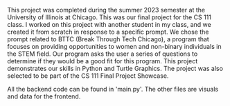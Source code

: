 This project was completed during the summer 2023 semester at the University of Illinois at Chicago.
This was our final project for the CS 111 class.
I worked on this project with another student in my class, and we created it from scratch in response to a specific prompt.
We chose the prompt related to BTTC (Break Through Tech Chicago), a program that focuses on providing opportunities to women and non-binary individuals in the STEM field.
Our program asks the user a series of questions to determine if they would be a good fit for this program.
This project demonstrates our skills in Python and Turtle Graphics.
The project was also selected to be part of the CS 111 Final Project Showcase.

All the backend code can be found in 'main.py'.
The other files are visuals and data for the frontend.
